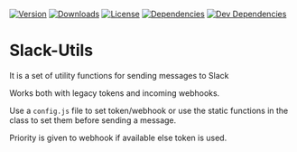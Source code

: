<a href="https://www.npmjs.com/package/@smpx/slack"><img src="https://img.shields.io/npm/v/@smpx/slack.svg" alt="Version"></a>
<a href="https://www.npmjs.com/package/@smpx/slack"><img src="https://img.shields.io/npm/dm/@smpx/slack.svg" alt="Downloads"></a>
<a href="https://www.npmjs.com/package/@smpx/slack"><img src="https://img.shields.io/npm/l/@smpx/slack.svg" alt="License"></a>
<a href="https://david-dm.org/smartprix/slack-utils"><img src="https://david-dm.org/smartprix/slack-utils/status.svg" alt="Dependencies"></a>
<a href="https://david-dm.org/smartprix/slack-utils?type=dev"><img src="https://david-dm.org/smartprix/slack-utils/dev-status.svg" alt="Dev Dependencies"></a>

# Slack-Utils

It is a set of utility functions for sending messages to Slack

Works both with legacy tokens and incoming webhooks.

Use a `config.js` file to set token/webhook or use the static functions in the class to set them before sending a message.

Priority is given to webhook if available else token is used.